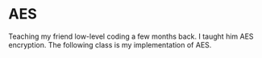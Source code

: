 AES
===

Teaching my friend low-level coding a few months back.  I taught him AES encryption.  The following class is my implementation of AES.
